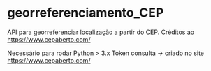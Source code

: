 # georreferenciamento_CEP
API para georreferenciar localização a partir do CEP. Créditos ao https://www.cepaberto.com/

Necessário para rodar
Python > 3.x
Token consulta -> criado no site https://www.cepaberto.com/
